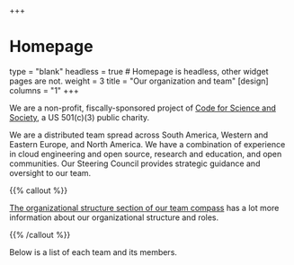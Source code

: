 +++
# Homepage
type = "blank"
headless = true  # Homepage is headless, other widget pages are not.
weight = 3
title = "Our organization and team"
[design]
  columns = "1"
+++

We are a non-profit, fiscally-sponsored project of [Code for Science and Society](https://codeforscience.org), a US 501(c)(3) public charity.

We are a distributed team spread across South America, Western and Eastern Europe, and North America. We have a combination of experience in cloud engineering and open source, research and education, and open communities. Our Steering Council provides strategic guidance and oversight to our team.

{{% callout %}}

[The organizational structure section of our team compass](https://compass.2i2c.org/organization/structure.html) has a lot more information about our organizational structure and roles.

{{% /callout %}}

Below is a list of each team and its members.